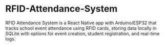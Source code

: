 # RFID-Attendance-System
RFID Attendance System is a React Native app with Arduino/ESP32 that tracks school event attendance using RFID cards, storing data locally in SQLite with options for event creation, student registration, and real-time logs.
